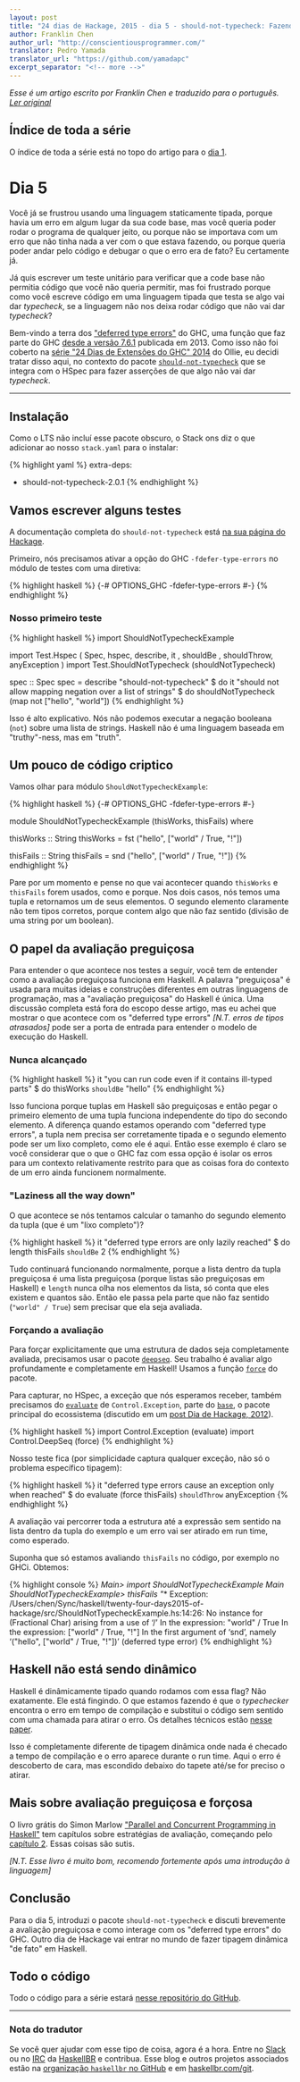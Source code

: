 ```yaml
---
layout: post
title: "24 dias de Hackage, 2015 - dia 5 - should-not-typecheck: Fazendo Haskell quase dinamicamente tipado com deferred-type-errors"
author: Franklin Chen
author_url: "http://conscientiousprogrammer.com/"
translator: Pedro Yamada
translator_url: "https://github.com/yamadapc"
excerpt_separator: "<!-- more -->"
---
```


_Esse é um artigo escrito por Franklin Chen e traduzido para o português.
[Ler original](http://conscientiousprogrammer.com//blog/2015/12/05/24-days-of-hackage-2015-day-5-should-not-typecheck-making-haskell-sort-of-dynamically-typed-with-deferred-type-errors/)_

## Índice de toda a série
O índice de toda a série está no topo do artigo para o [dia 1](/2015/12/08/aperitivos-de-haskell-24-dias-de-hackage-2015-dia-1-introducao-e-stack.html).

# Dia 5

Você já se frustrou usando uma linguagem staticamente tipada, porque havia um
erro em algum lugar da sua code base, mas você queria poder rodar o programa de
qualquer jeito, ou porque não se importava com um erro que não tinha nada a ver
com o que estava fazendo, ou porque queria poder andar pelo código e debugar o
que o erro era de fato? Eu certamente já.

<!-- more -->

Já quis escrever um teste unitário para verificar que a code base não permitia
código que você não queria permitir, mas foi frustrado porque como você escreve
código em uma linguagem tipada que testa se algo vai dar _typecheck_, se a
linguagem não nos deixa rodar código que não vai dar _typecheck_?

Bem-vindo a terra dos
["deferred type errors"](https://ghc.haskell.org/trac/ghc/wiki/DeferErrorsToRuntime)
do GHC, uma função que faz parte do GHC [desde a versão 7.6.1](https://downloads.haskell.org/~ghc/7.6.1/docs/html/users_guide/defer-type-errors.html)
publicada em 2013. Como isso não foi coberto na
[série "24 Dias de Extensões do GHC" 2014](https://ocharles.org.uk/blog/pages/2014-12-01-24-days-of-ghc-extensions.html)
do Ollie, eu decidi tratar disso aqui, no contexto do pacote
[`should-not-typecheck`](https://hackage.haskell.org/package/should-not-typecheck)
que se integra com o HSpec para fazer asserções de que algo não vai dar
_typecheck_.

- - -

## Instalação

Como o LTS não incluí esse pacote obscuro, o Stack ons diz o que adicionar ao
nosso `stack.yaml` para o instalar:

{% highlight yaml %}
extra-deps:
- should-not-typecheck-2.0.1
{% endhighlight %}

## Vamos escrever alguns testes

A documentação completa do `should-not-typecheck` está
[na sua página do Hackage](https://hackage.haskell.org/package/should-not-typecheck).

Primeiro, nós precisamos ativar a opção do GHC `-fdefer-type-errors` no módulo
de testes com uma diretiva:

{% highlight haskell %}
{-# OPTIONS_GHC -fdefer-type-errors #-}
{% endhighlight %}

### Nosso primeiro teste

{% highlight haskell %}
import ShouldNotTypecheckExample

import Test.Hspec ( Spec, hspec, describe, it
                  , shouldBe
                  , shouldThrow, anyException
                  )
import Test.ShouldNotTypecheck (shouldNotTypecheck)

spec :: Spec
spec =
  describe "should-not-typecheck" $ do
    it "should not allow mapping negation over a list of strings" $ do
      shouldNotTypecheck (map not ["hello", "world"])
{% endhighlight %}

Isso é alto explicativo. Nós não podemos executar a negação booleana (`not`)
sobre uma lista de strings. Haskell não é uma linguagem baseada em
"truthy"-ness, mas em "truth".

## Um pouco de código criptico

Vamos olhar para módulo `ShouldNotTypecheckExample`:

{% highlight haskell %}
{-# OPTIONS_GHC -fdefer-type-errors #-}

module ShouldNotTypecheckExample (thisWorks, thisFails) where

thisWorks :: String
thisWorks =
  fst ("hello", ["world" / True, "!"])

thisFails :: String
thisFails =
  snd ("hello", ["world" / True, "!"])
{% endhighlight %}

Pare por um momento e pense no que vai acontecer quando `thisWorks` e
`thisFails` forem usados, como e porque. Nos dois casos, nós temos uma tupla e
retornamos um de seus elementos. O segundo elemento claramente não tem tipos
corretos, porque contem algo que não faz sentido (divisão de uma string por um
boolean).

## O papel da avaliação preguiçosa

Para entender o que acontece nos testes a seguir, você tem de entender como a
avaliação preguiçosa funciona em Haskell. A palavra "preguiçosa" é usada para
muitas ideias e construções diferentes em outras linguagens de programação, mas
a "avaliação preguiçosa" do Haskell é única. Uma discussão completa está fora
do escopo desse artigo, mas eu achei que mostrar o que acontece com os
"deferred type errors" _[N.T. erros de tipos atrasados]_ pode ser a porta de
entrada para entender o modelo de execução do Haskell.

### Nunca alcançado

{% highlight haskell %}
    it "you can run code even if it contains ill-typed parts" $ do
      thisWorks `shouldBe` "hello"
{% endhighlight %}

Isso funciona porque tuplas em Haskell são preguiçosas e então pegar o primeiro
elemento de uma tupla funciona independente do tipo do secondo elemento. A
diferença quando estamos operando com "deferred type errors", a tupla nem
precisa ser corretamente tipada e o segundo elemento pode ser um lixo completo,
como ele é aqui. Então esse exemplo é claro se você considerar que o que o GHC
faz com essa opção é isolar os erros para um contexto relativamente restrito
para que as coisas fora do contexto de um erro ainda funcionem normalmente.

### "Laziness all the way down"

O que acontece se nós tentamos calcular o tamanho do segundo elemento da tupla
(que é um "lixo completo")?

{% highlight haskell %}
    it "deferred type errors are only lazily reached" $ do
      length thisFails `shouldBe` 2
{% endhighlight %}

Tudo continuará funcionando normalmente, porque a lista dentro da tupla
preguiçosa é uma lista preguiçosa (porque listas são preguiçosas em Haskell) e
`length` nunca olha nos elementos da lista, só conta que eles existem e quantos
são. Então ele passa pela parte que não faz sentido (`"world" / True`) sem
precisar que ela seja avaliada.

### Forçando a avaliação

Para forçar explicitamente que uma estrutura de dados seja completamente
avaliada, precisamos usar o pacote
[`deepseq`](https://hackage.haskell.org/package/deepseq). Seu trabalho é
avaliar algo profundamente e completamente em Haskell! Usamos
a função
[`force`](https://hackage.haskell.org/package/deepseq-1.4.1.2/docs/Control-DeepSeq.html#v:force)
do pacote.

Para capturar, no HSpec, a exceção que nós esperamos receber, também precisamos do
[`evaluate`](https://hackage.haskell.org/package/base-4.8.1.0/docs/Control-Exception.html#v:evaluate)
de `Control.Exception`, parte do
[`base`](https://hackage.haskell.org/package/base), o pacote principal do
ecossistema (discutido
em um [post Dia de Hackage, 2012](https://ocharles.org.uk/blog/posts/2012-12-23-24-days-of-hackage-base.html)).

{% highlight haskell %}
import Control.Exception (evaluate)
import Control.DeepSeq (force)
{% endhighlight %}

Nosso teste fica (por simplicidade captura qualquer exceção, não só o problema
específico tipagem):

{% highlight haskell %}
    it "deferred type errors cause an exception only when reached" $ do
      evaluate (force thisFails) `shouldThrow` anyException
{% endhighlight %}

A avaliação vai percorrer toda a estrutura até a expressão sem sentido na lista
dentro da tupla do exemplo e um erro vai ser atirado em run time, como
esperado.

Suponha que só estamos avaliando `thisFails` no código, por exemplo no
GHCi. Obtemos:

{% highlight console %}
*Main> import ShouldNotTypecheckExample
*Main ShouldNotTypecheckExample> thisFails
"*** Exception: /Users/chen/Sync/haskell/twenty-four-days2015-of-hackage/src/ShouldNotTypecheckExample.hs:14:26:
    No instance for (Fractional Char) arising from a use of ‘/’
    In the expression: "world" / True
    In the expression: ["world" / True, "!"]
    In the first argument of ‘snd’, namely
      ‘("hello", ["world" / True, "!"])’
(deferred type error)
{% endhighlight %}

## Haskell não está sendo dinâmico

Haskell é dinâmicamente tipado quando rodamos com essa flag? Não
exatamente. Ele está fingindo. O que estamos fazendo é que o _typechecker_
encontra o erro em tempo de compilação e substitui o código sem sentido com uma
chamada para atirar o erro. Os detalhes técnicos estão
[nesse paper](http://dreixel.net/research/pdf/epdtecp.pdf).

Isso é completamente diferente de tipagem dinâmica onde nada é checado a tempo
de compilação e o erro aparece durante o run time. Aqui o erro é descoberto de
cara, mas escondido debaixo do tapete até/se for preciso o atirar.

## Mais sobre avaliação preguiçosa e forçosa

O livro grátis do Simon Marlow
["Parallel and Concurrent Programming in Haskell"](http://chimera.labs.oreilly.com/books/1230000000929)
tem capítulos sobre estratégias de avaliação, começando pelo [capítulo 2](http://chimera.labs.oreilly.com/books/1230000000929/ch02.html#sec_par-eval-sudoku2). Essas coisas são sutis.

_[N.T. Esse livro é muito bom, recomendo fortemente após uma introdução à linguagem]_

## Conclusão

Para o dia 5, introduzi o pacote `should-not-typecheck` e discuti brevemente a avaliação preguiçosa e como interage com os "deferred type errors" do GHC. Outro dia de Hackage vai entrar no mundo de fazer tipagem dinâmica "de fato" em Haskell.

## Todo o código
Todo o código para a série estará [nesse repositório do GitHub](https://github.com/FranklinChen/twenty-four-days2015-of-hackage).

- - -

### Nota do tradutor
Se você quer ajudar com esse tipo de coisa, agora é a hora. Entre no
[Slack](http://haskellbr.com/slack/) ou no
[IRC](http://irc.lc/freenode/haskell-br) da [HaskellBR](http://haskellbr.com/) e
contribua. Esse blog e outros projetos associados estão na
[organização `haskellbr` no GitHub](https://github.com/haskellbr) e em
[haskellbr.com/git](http://haskellbr.com/git).
